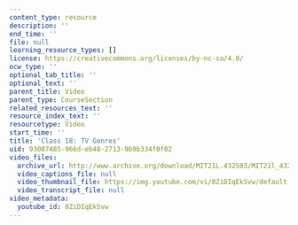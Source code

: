 ```yaml
---
content_type: resource
description: ''
end_time: ''
file: null
learning_resource_types: []
license: https://creativecommons.org/licenses/by-nc-sa/4.0/
ocw_type: ''
optional_tab_title: ''
optional_text: ''
parent_title: Video
parent_type: CourseSection
related_resources_text: ''
resource_index_text: ''
resourcetype: Video
start_time: ''
title: 'Class 18: TV Genres'
uid: 93007485-966d-eb48-2713-9b9b334f0f02
video_files:
  archive_url: http://www.archive.org/download/MIT21L.432S03/MIT21l_432F01class18_300k.mp4
  video_captions_file: null
  video_thumbnail_file: https://img.youtube.com/vi/0ZiDIqEkSvw/default.jpg
  video_transcript_file: null
video_metadata:
  youtube_id: 0ZiDIqEkSvw
---
```

